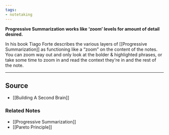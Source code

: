 ```yaml
---
tags:
- notetaking
---
```

**Progressive Summarization works like ‘zoom’ levels for amount of detail desired.**

In his book Tiago Forte describes the various layers of [[Progressive Summarization]]  as functioning like a “zoom” on the content of the notes. You can zoom way out and only look at the bolder & highlighted phrases, or take some time to zoom in and read the context they're in and the rest of the note.

---

## Source
- [[Building A Second Brain]]

### Related Notes
- [[Progressive Summarization]] 
- [[Pareto Principle]]
